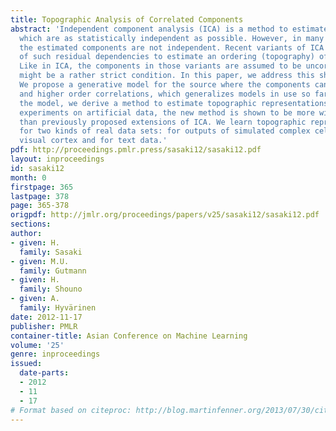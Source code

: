 ```yaml
---
title: Topographic Analysis of Correlated Components
abstract: 'Independent component analysis (ICA) is a method to estimate components
  which are as statistically independent as possible. However, in many practical applications,
  the estimated components are not independent. Recent variants of ICA have made use
  of such residual dependencies to estimate an ordering (topography) of the components.
  Like in ICA, the components in those variants are assumed to be uncorrelated, which
  might be a rather strict condition. In this paper, we address this shortcoming.
  We propose a generative model for the source where the components can have linear
  and higher order correlations, which generalizes models in use so far. Based on
  the model, we derive a method to estimate topographic representations. In numerical
  experiments on artificial data, the new method is shown to be more widely applicable
  than previously proposed extensions of ICA. We learn topographic representations
  for two kinds of real data sets: for outputs of simulated complex cells in the primary
  visual cortex and for text data.'
pdf: http://proceedings.pmlr.press/sasaki12/sasaki12.pdf
layout: inproceedings
id: sasaki12
month: 0
firstpage: 365
lastpage: 378
page: 365-378
origpdf: http://jmlr.org/proceedings/papers/v25/sasaki12/sasaki12.pdf
sections: 
author:
- given: H.
  family: Sasaki
- given: M.U.
  family: Gutmann
- given: H.
  family: Shouno
- given: A.
  family: Hyvärinen
date: 2012-11-17
publisher: PMLR
container-title: Asian Conference on Machine Learning
volume: '25'
genre: inproceedings
issued:
  date-parts:
  - 2012
  - 11
  - 17
# Format based on citeproc: http://blog.martinfenner.org/2013/07/30/citeproc-yaml-for-bibliographies/
---
```

